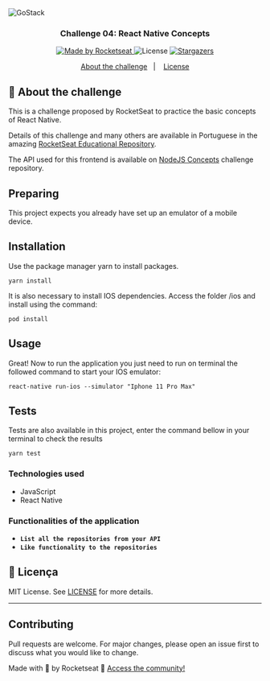 <img alt="GoStack" src="https://storage.googleapis.com/golden-wind/bootcamp-gostack/header-desafios-new.png" />

<h3 align="center">
  Challenge 04: React Native Concepts
</h3>

<p align="center">
  <a href="https://rocketseat.com.br">
    <img alt="Made by Rocketseat" src="https://img.shields.io/badge/made%20by-Rocketseat-%2304D361">
  </a>

  <img alt="License" src="https://img.shields.io/badge/license-MIT-%2304D361">

  <a href="https://github.com/Rocketseat/bootcamp-gostack-desafios/stargazers">
    <img alt="Stargazers" src="https://img.shields.io/github/stars/rocketseat/bootcamp-gostack-desafios?style=social">
  </a>
</p>

<p align="center">
  <a href="#rocket-sobre-o-desafio">About the challenge</a>&nbsp;&nbsp;&nbsp;|&nbsp;&nbsp;&nbsp;
  <a href="#memo-licença">License</a>
</p>

## :rocket: About the challenge

This is a challenge proposed by RocketSeat to practice the basic concepts of React Native.

Details of this challenge and many others are available in Portuguese in the amazing [RocketSeat Educational Repository](https://github.com/rocketseat-education).

The API used for this frontend is available on [NodeJS Concepts](https://github.com/thaiscristine/challenge-nodejs) challenge repository.

## Preparing
This project expects you already have set up an emulator of a mobile device. 

## Installation 
Use the package manager yarn to install packages.

`yarn install`

It is also necessary to install IOS dependencies. Access the folder /ios and install using the command:

`pod install`

## Usage
Great! Now to run the application you just need to run on terminal the followed command to start your IOS emulator:

`react-native run-ios --simulator "Iphone 11 Pro Max"`

## Tests

Tests are also available in this project, enter the command bellow in your terminal to check the results 

`yarn test`

### Technologies used
- JavaScript
- React Native

### Functionalities of the application


- **`List all the repositories from your API`**
- **`Like functionality to the repositories`**


## :memo: Licença

MIT License. See [LICENSE](../LICENSE) for more details.

---

## Contributing
Pull requests are welcome. For major changes, please open an issue first to discuss what you would like to change.


Made with 💜 by Rocketseat :wave: [Access the community!](https://discordapp.com/invite/gCRAFhc)